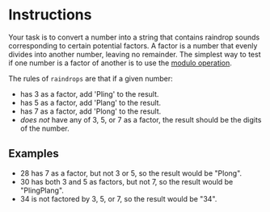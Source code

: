 # Instructions

Your task is to convert a number into a string that contains
raindrop sounds corresponding to certain potential factors. A factor
is a number that evenly divides into another number, leaving no
remainder. The simplest way to test if one number is a factor of
another is to use the [modulo
operation](https://en.wikipedia.org/wiki/Modulo_operation).

The rules of `raindrops` are that if a given number:

-   has 3 as a factor, add 'Pling' to the result.
-   has 5 as a factor, add 'Plang' to the result.
-   has 7 as a factor, add 'Plong' to the result.
-   _does not_ have any of 3, 5, or 7 as a factor, the result should
    be the digits of the number.

## Examples

- 28 has 7 as a factor, but not 3 or 5, so the result would be "Plong".
- 30 has both 3 and 5 as factors, but not 7, so the result would be "PlingPlang".
- 34 is not factored by 3, 5, or 7, so the result would be "34".
